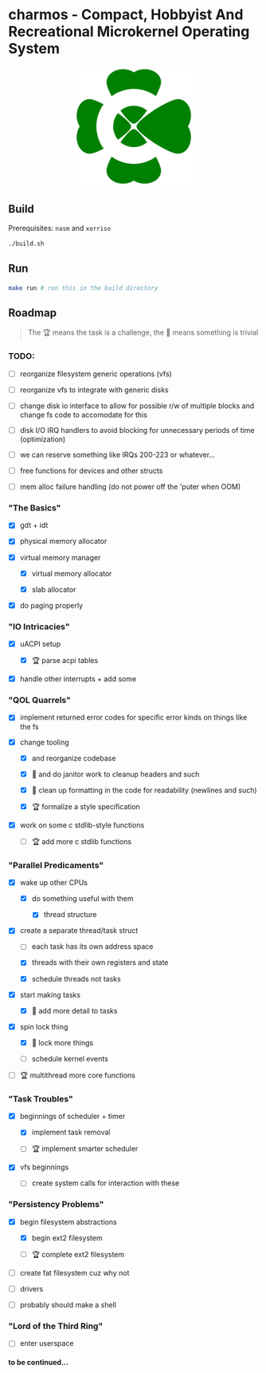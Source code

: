 # charmos - Compact, Hobbyist And Recreational Microkernel Operating System

<p align="center">
<img src="https://github.com/BlueGummi/charmos/blob/main/charmos.png" width="240">
</p>

## Build

Prerequisites: `nasm` and `xorriso`

```bash
./build.sh

```
## Run

```bash
make run # run this in the build directory
```

## Roadmap 

> The :trophy: means the task is a challenge, the :broom: means something is trivial

### TODO:

- [ ] reorganize filesystem generic operations (vfs)

- [ ] reorganize vfs to integrate with generic disks

- [ ] change disk io interface to allow for possible r/w of multiple blocks and change fs code to accomodate for this

- [ ] disk I/O IRQ handlers to avoid blocking for unnecessary periods of time (optimization)

- [ ] we can reserve something like IRQs 200-223 or whatever...

- [ ] free functions for devices and other structs

- [ ] mem alloc failure handling (do not power off the 'puter when OOM)

### "The Basics" 

- [x] gdt + idt 

- [x] physical memory allocator 

- [x] virtual memory manager 

    - [x] virtual memory allocator 

    - [x] slab allocator

- [x] do paging properly 

### "IO Intricacies" 

- [x] uACPI setup 

    - [x] :trophy: parse acpi tables 

- [x] handle other interrupts + add some 

### "QOL Quarrels" 

- [x] implement returned error codes for specific error kinds on things like the fs

- [x] change tooling 

    - [x] and reorganize codebase 

    - [x] :broom: and do janitor work to cleanup headers and such 
    
    - [x] :broom: clean up formatting in the code for readability (newlines and such)

    - [x] :trophy: formalize a style specification 

- [x] work on some c stdlib-style functions 

    - [ ] :trophy: add more c stdlib functions 

### "Parallel Predicaments" 

- [x] wake up other CPUs 

    - [x] do something useful with them 

        - [x] thread structure

- [x] create a separate thread/task struct

    - [ ] each task has its own address space

    - [x] threads with their own registers and state

    - [x] schedule threads not tasks

- [x] start making tasks 

    - [x] :broom: add more detail to tasks 

- [x] spin lock thing 

    - [x] :broom: lock more things 

    - [ ] schedule kernel events

- [ ] :trophy: multithread more core functions 

### "Task Troubles" 

- [x] beginnings of scheduler + timer 

    - [x] implement task removal
    
    - [ ] :trophy: implement smarter scheduler 

- [x] vfs beginnings

    - [ ] create system calls for interaction with these

### "Persistency Problems" 

- [x] begin filesystem abstractions

    - [x] begin ext2 filesystem

    - [ ] :trophy: complete ext2 filesystem

- [ ] create fat filesystem cuz why not

- [ ] drivers

- [ ] probably should make a shell 

### "Lord of the Third Ring" 

- [ ] enter userspace 

#### to be continued...
